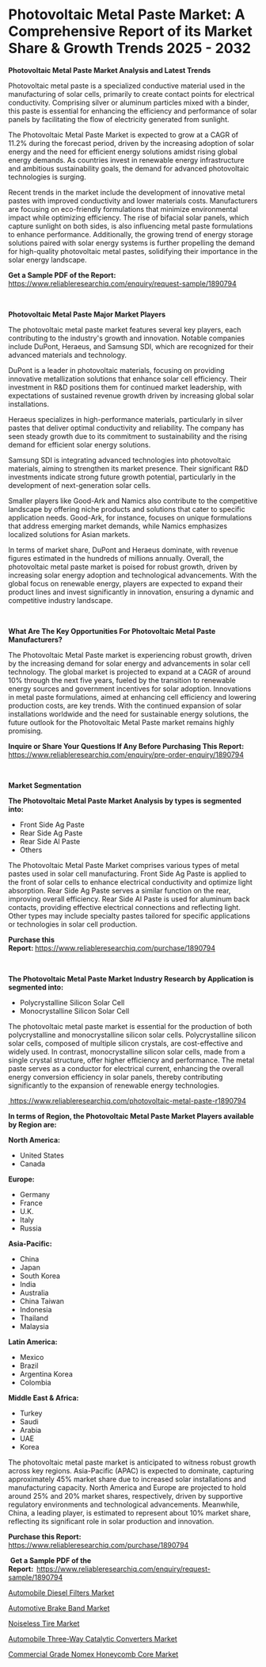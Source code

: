 <p><h1>Photovoltaic Metal Paste Market: A Comprehensive Report of its Market Share & Growth Trends 2025 - 2032</h1></p><p><strong>Photovoltaic Metal Paste Market Analysis and Latest Trends</strong></p>
<p><p>Photovoltaic metal paste is a specialized conductive material used in the manufacturing of solar cells, primarily to create contact points for electrical conductivity. Comprising silver or aluminum particles mixed with a binder, this paste is essential for enhancing the efficiency and performance of solar panels by facilitating the flow of electricity generated from sunlight.</p><p>The Photovoltaic Metal Paste Market is expected to grow at a CAGR of 11.2% during the forecast period, driven by the increasing adoption of solar energy and the need for efficient energy solutions amidst rising global energy demands. As countries invest in renewable energy infrastructure and ambitious sustainability goals, the demand for advanced photovoltaic technologies is surging.</p><p>Recent trends in the market include the development of innovative metal pastes with improved conductivity and lower materials costs. Manufacturers are focusing on eco-friendly formulations that minimize environmental impact while optimizing efficiency. The rise of bifacial solar panels, which capture sunlight on both sides, is also influencing metal paste formulations to enhance performance. Additionally, the growing trend of energy storage solutions paired with solar energy systems is further propelling the demand for high-quality photovoltaic metal pastes, solidifying their importance in the solar energy landscape.</p></p>
<p><strong>Get a Sample PDF of the Report:&nbsp;</strong> <a href="https://www.reliableresearchiq.com/enquiry/request-sample/1890794?utm_campaign=2196&utm_medium=2&utm_source=Github&utm_content=ia&utm_term=04022025&utm_id=photovoltaic-metal-paste">https://www.reliableresearchiq.com/enquiry/request-sample/1890794</a></p>
<p>&nbsp;</p>
<p><strong>Photovoltaic Metal Paste Major Market Players</strong></p>
<p><p>The photovoltaic metal paste market features several key players, each contributing to the industry's growth and innovation. Notable companies include DuPont, Heraeus, and Samsung SDI, which are recognized for their advanced materials and technology. </p><p>DuPont is a leader in photovoltaic materials, focusing on providing innovative metallization solutions that enhance solar cell efficiency. Their investment in R&D positions them for continued market leadership, with expectations of sustained revenue growth driven by increasing global solar installations.</p><p>Heraeus specializes in high-performance materials, particularly in silver pastes that deliver optimal conductivity and reliability. The company has seen steady growth due to its commitment to sustainability and the rising demand for efficient solar energy solutions. </p><p>Samsung SDI is integrating advanced technologies into photovoltaic materials, aiming to strengthen its market presence. Their significant R&D investments indicate strong future growth potential, particularly in the development of next-generation solar cells.</p><p>Smaller players like Good-Ark and Namics also contribute to the competitive landscape by offering niche products and solutions that cater to specific application needs. Good-Ark, for instance, focuses on unique formulations that address emerging market demands, while Namics emphasizes localized solutions for Asian markets.</p><p>In terms of market share, DuPont and Heraeus dominate, with revenue figures estimated in the hundreds of millions annually. Overall, the photovoltaic metal paste market is poised for robust growth, driven by increasing solar energy adoption and technological advancements. With the global focus on renewable energy, players are expected to expand their product lines and invest significantly in innovation, ensuring a dynamic and competitive industry landscape.</p></p>
<p>&nbsp;</p>
<p><strong>What Are The Key Opportunities For Photovoltaic Metal Paste Manufacturers?</strong></p>
<p><p>The Photovoltaic Metal Paste market is experiencing robust growth, driven by the increasing demand for solar energy and advancements in solar cell technology. The global market is projected to expand at a CAGR of around 10% through the next five years, fueled by the transition to renewable energy sources and government incentives for solar adoption. Innovations in metal paste formulations, aimed at enhancing cell efficiency and lowering production costs, are key trends. With the continued expansion of solar installations worldwide and the need for sustainable energy solutions, the future outlook for the Photovoltaic Metal Paste market remains highly promising.</p></p>
<p><strong>Inquire or Share Your Questions If Any Before Purchasing This Report:</strong> <a href="https://www.reliableresearchiq.com/enquiry/pre-order-enquiry/1890794?utm_campaign=2196&utm_medium=2&utm_source=Github&utm_content=ia&utm_term=04022025&utm_id=photovoltaic-metal-paste">https://www.reliableresearchiq.com/enquiry/pre-order-enquiry/1890794</a></p>
<p>&nbsp;</p>
<p><strong>Market Segmentation</strong></p>
<p><strong>The Photovoltaic Metal Paste Market Analysis by types is segmented into:</strong></p>
<p><ul><li>Front Side Ag Paste</li><li>Rear Side Ag Paste</li><li>Rear Side Al Paste</li><li>Others</li></ul></p>
<p><p>The Photovoltaic Metal Paste Market comprises various types of metal pastes used in solar cell manufacturing. Front Side Ag Paste is applied to the front of solar cells to enhance electrical conductivity and optimize light absorption. Rear Side Ag Paste serves a similar function on the rear, improving overall efficiency. Rear Side Al Paste is used for aluminum back contacts, providing effective electrical connections and reflecting light. Other types may include specialty pastes tailored for specific applications or technologies in solar cell production.</p></p>
<p><strong>Purchase this Report:&nbsp;</strong><a href="https://www.reliableresearchiq.com/purchase/1890794?utm_campaign=2196&utm_medium=2&utm_source=Github&utm_content=ia&utm_term=04022025&utm_id=photovoltaic-metal-paste">https://www.reliableresearchiq.com/purchase/1890794</a></p>
<p>&nbsp;</p>
<p><strong>The Photovoltaic Metal Paste Market Industry Research by Application is segmented into:</strong></p>
<p><ul><li>Polycrystalline Silicon Solar Cell</li><li>Monocrystalline Silicon Solar Cell</li></ul></p>
<p><p>The photovoltaic metal paste market is essential for the production of both polycrystalline and monocrystalline silicon solar cells. Polycrystalline silicon solar cells, composed of multiple silicon crystals, are cost-effective and widely used. In contrast, monocrystalline silicon solar cells, made from a single crystal structure, offer higher efficiency and performance. The metal paste serves as a conductor for electrical current, enhancing the overall energy conversion efficiency in solar panels, thereby contributing significantly to the expansion of renewable energy technologies.</p></p>
<p><a href="https://www.reliableresearchiq.com/photovoltaic-metal-paste-r1890794?utm_campaign=2196&utm_medium=2&utm_source=Github&utm_content=ia&utm_term=04022025&utm_id=photovoltaic-metal-paste">&nbsp;https://www.reliableresearchiq.com/photovoltaic-metal-paste-r1890794</a></p>
<p><strong>In terms of Region, the Photovoltaic Metal Paste Market Players available by Region are:</strong></p>
<p>
    <p> <strong> North America: </strong>
        <ul>
            <li>United States</li>
            <li>Canada</li>
        </ul>
        </p> 
    <p> <strong> Europe: </strong>
        <ul>
            <li>Germany</li>
            <li>France</li>
            <li>U.K.</li>
            <li>Italy</li>
            <li>Russia</li>
        </ul>
        </p> 
    <p> <strong> Asia-Pacific: </strong>
        <ul>
            <li>China</li>
            <li>Japan</li>
            <li>South Korea</li>
            <li>India</li>
            <li>Australia</li>
            <li>China Taiwan</li>
            <li>Indonesia</li>
            <li>Thailand</li>
            <li>Malaysia</li>
        </ul>
        </p> 
    <p> <strong> Latin America: </strong>
        <ul>
            <li>Mexico</li>
            <li>Brazil</li>
            <li>Argentina Korea</li>
            <li>Colombia</li>
        </ul>
        </p> 
    <p> <strong> Middle East & Africa: </strong>
        <ul>
            <li>Turkey</li>
            <li>Saudi</li>
            <li>Arabia</li>
            <li>UAE</li>
            <li>Korea</li>
        </ul>
    </p>
    </p>
<p><p>The photovoltaic metal paste market is anticipated to witness robust growth across key regions. Asia-Pacific (APAC) is expected to dominate, capturing approximately 45% market share due to increased solar installations and manufacturing capacity. North America and Europe are projected to hold around 25% and 20% market shares, respectively, driven by supportive regulatory environments and technological advancements. Meanwhile, China, a leading player, is estimated to represent about 10% market share, reflecting its significant role in solar production and innovation.</p></p>
<p><strong>Purchase this Report: </strong><a href="https://www.reliableresearchiq.com/purchase/1890794?utm_campaign=2196&utm_medium=2&utm_source=Github&utm_content=ia&utm_term=04022025&utm_id=photovoltaic-metal-paste">https://www.reliableresearchiq.com/purchase/1890794</a></p>
<p>&nbsp;<strong>Get a Sample PDF of the Report:&nbsp;&nbsp;</strong><a href="https://www.reliableresearchiq.com/enquiry/request-sample/1890794?utm_campaign=2196&utm_medium=2&utm_source=Github&utm_content=ia&utm_term=04022025&utm_id=photovoltaic-metal-paste">https://www.reliableresearchiq.com/enquiry/request-sample/1890794</a></p>
<p><strong></strong></p>
<p><p><a href="https://www.linkedin.com/pulse/automobile-diesel-filters-market-size-cagr-96-current-development-k90qc?utm_campaign=2196&utm_medium=2&utm_source=Github&utm_content=ia&utm_term=04022025&utm_id=photovoltaic-metal-paste">Automobile Diesel Filters Market</a></p><p><a href="https://www.linkedin.com/pulse/automotive-brake-band-market-research-2025-2032-growth-opportunities-9zque?utm_campaign=2196&utm_medium=2&utm_source=Github&utm_content=ia&utm_term=04022025&utm_id=photovoltaic-metal-paste">Automotive Brake Band Market</a></p><p><a href="https://www.linkedin.com/pulse/qualitative-quantitative-insights-noiseless-tire-market-bdjbe?utm_campaign=2196&utm_medium=2&utm_source=Github&utm_content=ia&utm_term=04022025&utm_id=photovoltaic-metal-paste">Noiseless Tire Market</a></p><p><a href="https://www.linkedin.com/pulse/exploring-automobile-three-way-catalytic-converters-market-6fplc?utm_campaign=2196&utm_medium=2&utm_source=Github&utm_content=ia&utm_term=04022025&utm_id=photovoltaic-metal-paste">Automobile Three-Way Catalytic Converters Market</a></p><p><a href="https://github.com/rosamariarocque98/Market-Research-Report-List-1/blob/main/commercial-grade-nomex-honeycomb-core-market.md?utm_campaign=2196&utm_medium=2&utm_source=Github&utm_content=ia&utm_term=04022025&utm_id=photovoltaic-metal-paste">Commercial Grade Nomex Honeycomb Core Market</a></p></p>